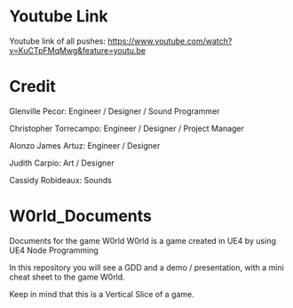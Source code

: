 # Youtube Link
Youtube link of all pushes: https://www.youtube.com/watch?v=KuCTpFMqMwg&feature=youtu.be 

# Credit
Glenville Pecor: Engineer / Designer / Sound Programmer

Christopher Torrecampo: Engineer / Designer / Project Manager

Alonzo James Artuz:  Engineer / Designer 

Judith Carpio:  Art / Designer  

Cassidy Robideaux:  Sounds 


# W0rld_Documents
Documents for the game W0rld
W0rld is a game created in UE4 by using UE4 Node Programming 

In this repository you will see a GDD and a demo / presentation, with a mini cheat sheet to the game W0rld.

Keep in mind that this is a Vertical Slice of a game. 

